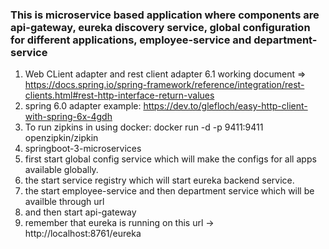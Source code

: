 ### This is microservice based application where components are api-gateway, eureka discovery service, global configuration for different applications, employee-service and department-service
1) Web CLient adapter and rest client adapter 6.1 working document => https://docs.spring.io/spring-framework/reference/integration/rest-clients.html#rest-http-interface-return-values
2) spring 6.0 adapter example: https://dev.to/glefloch/easy-http-client-with-spring-6x-4gdh
3) To run zipkins in using docker: docker run -d -p 9411:9411 openzipkin/zipkin 
4) springboot-3-microservices
5) first start global config service which will make the configs for all apps available globally.
6) the start service registry which will start eureka backend service.
7) the start employee-service and then department service which will be availble through url
8) and then start api-gateway
9) remember that eureka is running on this url -> http://localhost:8761/eureka